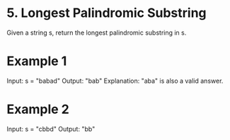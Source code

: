 # 5. Longest Palindromic Substring

Given a string s, return the longest palindromic substring in s.

# Example 1

Input: s = "babad"
Output: "bab"
Explanation: "aba" is also a valid answer.

# Example 2

Input: s = "cbbd"
Output: "bb"
